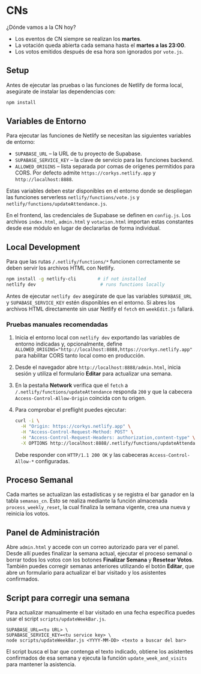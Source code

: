 # CNs
¿Dónde vamos a la CN hoy?

* Los eventos de CN siempre se realizan los **martes**.
* La votación queda abierta cada semana hasta el **martes a las 23:00**.
* Los votos emitidos después de esa hora son ignorados por `vote.js`.

## Setup

Antes de ejecutar las pruebas o las funciones de Netlify de forma local, asegúrate de instalar las dependencias con:

```bash
npm install
```

## Variables de Entorno

Para ejecutar las funciones de Netlify se necesitan las siguientes variables de entorno:

- `SUPABASE_URL` – la URL de tu proyecto de Supabase.
- `SUPABASE_SERVICE_KEY` – la clave de servicio para las funciones backend.
- `ALLOWED_ORIGINS` – lista separada por comas de orígenes permitidos para CORS. Por defecto admite `https://corkys.netlify.app` y `http://localhost:8888`.

Estas variables deben estar disponibles en el entorno donde se despliegan las funciones serverless `netlify/functions/vote.js` y `netlify/functions/updateAttendance.js`.

En el frontend, las credenciales de Supabase se definen en `config.js`. Los archivos `index.html`, `admin.html` y `votacion.html` importan estas constantes desde ese módulo en lugar de declararlas de forma individual.

## Local Development

Para que las rutas `/.netlify/functions/*` funcionen correctamente se deben servir los archivos HTML con Netlify.

```bash
npm install -g netlify-cli        # if not installed
netlify dev                        # runs functions locally
```

Antes de ejecutar `netlify dev` asegúrate de que las variables `SUPABASE_URL` y `SUPABASE_SERVICE_KEY` estén disponibles en el entorno. Si abres los archivos HTML directamente sin usar Netlify el `fetch` en `weekEdit.js` fallará.

### Pruebas manuales recomendadas

1. Inicia el entorno local con `netlify dev` exportando las variables de entorno indicadas y, opcionalmente, define `ALLOWED_ORIGINS="http://localhost:8888,https://corkys.netlify.app"` para habilitar CORS tanto local como en producción.
2. Desde el navegador abre `http://localhost:8888/admin.html`, inicia sesión y utiliza el formulario **Editar** para actualizar una semana.
3. En la pestaña **Network** verifica que el `fetch` a `/.netlify/functions/updateAttendance` responda `200` y que la cabecera `Access-Control-Allow-Origin` coincida con tu origen.
4. Para comprobar el preflight puedes ejecutar:

   ```bash
   curl -i \
     -H "Origin: https://corkys.netlify.app" \
     -H "Access-Control-Request-Method: POST" \
     -H "Access-Control-Request-Headers: authorization,content-type" \
     -X OPTIONS http://localhost:8888/.netlify/functions/updateAttendance
   ```

   Debe responder con `HTTP/1.1 200 OK` y las cabeceras `Access-Control-Allow-*` configuradas.


## Proceso Semanal

Cada martes se actualizan las estadísticas y se registra el bar ganador en la tabla `semanas_cn`. Esto se realiza mediante la función almacenada `process_weekly_reset`, la cual finaliza la semana vigente, crea una nueva y reinicia los votos.

## Panel de Administración

Abre `admin.html` y accede con un correo autorizado para ver el panel. Desde allí puedes finalizar la semana actual, ejecutar el proceso semanal o borrar todos los votos con los botones **Finalizar Semana** y **Resetear Votos**. También puedes corregir semanas anteriores utilizando el botón **Editar**, que abre un formulario para actualizar el bar visitado y los asistentes confirmados.

## Script para corregir una semana

Para actualizar manualmente el bar visitado en una fecha específica puedes usar el script `scripts/updateWeekBar.js`.

```
SUPABASE_URL=<tu URL> \
SUPABASE_SERVICE_KEY=<tu service key> \
node scripts/updateWeekBar.js <YYYY-MM-DD> <texto a buscar del bar>
```

El script busca el bar que contenga el texto indicado, obtiene los asistentes confirmados de esa semana y ejecuta la función `update_week_and_visits` para mantener la asistencia.
